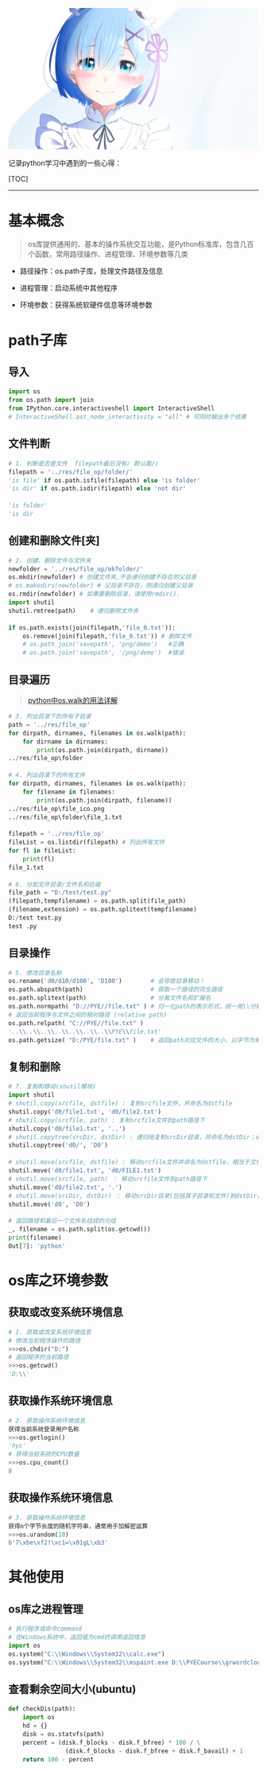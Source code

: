 ![img](res/other/异世界蕾姆_0.jpg)



记录python学习中遇到的一些心得：

[TOC]

***

# 基本概念

> os库提供通用的、基本的操作系统交互功能，是Python标准库，包含几百个函数，常用路径操作、进程管理、环境参数等几类

* 路径操作：os.path子库，处理文件路径及信息

* 进程管理：启动系统中其他程序

* 环境参数：获得系统软硬件信息等环境参数

# path子库

## 导入

```python
import os
from os.path import join
from IPython.core.interactiveshell import InteractiveShell 
# InteractiveShell.ast_node_interactivity = "all" # 可同时输出多个结果
```

## 文件判断

```python
# 1. 判断是否是文件  filepath最后没有/ 默认取//
filepath = '../res/file_op/folder/'
'is file' if os.path.isfile(filepath) else 'is folder'
'is dir' if os.path.isdir(filepath) else 'not dir'

'is folder'
'is dir
```

## 创建和删除文件[夹]


```python
# 2. 创建、删除文件与文件夹
newfolder = '../res/file_op/mkfolder/'
os.mkdir(newfolder) # 创建文件夹,不会递归创建不存在的父目录
# os.makedirs(newfolder) # 父目录不存在，则递归创建父目录
os.rmdir(newfolder) # 如果要删除目录，请使用rmdir().
import shutil
shutil.rmtree(path)    # 递归删除文件夹

if os.path.exists(join(filepath,'file_0.txt')):
    os.remove(join(filepath,'file_0.txt')) # 删除文件
    # os.path.join('savepath', 'png/demo')   #正确
    # os.path.join('savepath', '/png/demo')  #错误
```

## 目录遍历

> [python中os.walk的用法详解](https://www.cnblogs.com/xiajq/p/11232574.html)

```python
# 3. 列出目录下的所有子目录
path = '../res/file_op'
for dirpath, dirnames, filenames in os.walk(path):
    for dirname in dirnames:
        print(os.path.join(dirpath, dirname))
../res/file_op\folder

# 4. 列出目录下的所有文件
for dirpath, dirnames, filenames in os.walk(path):
    for filename in filenames:
        print(os.path.join(dirpath, filename))
../res/file_op\file_ico.png
../res/file_op\folder\file_1.txt  

filepath = '../res/file_op'
fileList = os.listdir(filepath) # 列出所有文件
for fl in fileList:
    print(fl)
file_1.txt

# 6. 分割文件目录/文件名和后缀
file_path = "D:/test/test.py"
(filepath,tempfilename) = os.path.split(file_path)
(filename,extension) = os.path.splitext(tempfilename)
D:/test test.py
test .py
```

## 目录操作


```python
# 5. 修改目录名称
os.rename('d0/d10/d100', 'D100')    	# 会导致目录移动！
os.path.abspath(path)                   # 获取一个路径的完全路径
os.path.splitext(path)                  # 分离文件名和扩展名
os.path.normpath( "D://PYE//file.txt" ) # 归一化path的表示形式，统一用\\分隔路径
# 返回当前程序与文件之间的相对路径 (relative path)
os.path.relpath( "C://PYE//file.txt" )
'..\\..\\..\\..\\..\\..\\..\\PYE\\file.txt'
os.path.getsize( "D:/PYE/file.txt" )    # 返回path对应文件的大小，以字节为单位
```

## 复制和删除

```python
# 7. 复制和移动(shutil模块)
import shutil
# shutil.copy(srcfile, dstfile) : 复制srcfile文件，并命名为dstfile
shutil.copy('d0/file1.txt', 'd0/file2.txt')
# shutil.copy(srcfile, path) : 复制srcfile文件到path路径下
shutil.copy('d0/file1.txt', '..')     
# shutil.copytree(srcDir, dstDir) : 递归地复制srcDir目录，并命名为dstDir；dstDir不能是已经存在的！
shutil.copytree('d0/', 'D0')

# shutil.move(srcfile, dstfile) : 移动srcfile文件并命名为dstfile，相当于文件重命名
shutil.move('d0/file1.txt', 'd0/FILE1.txt')
# shutil.move(srcfile, path) ： 移动srcfile文件到path路径下
shutil.move('d0/file2.txt', '.')
# shutil.move(srcDir, dstDir) ： 移动srcDir目录(包括其子目录和文件)到dstDir目录下
shutil.move('d0', 'D0')

# 返回路径和最后一个文件名组成的元组
_, filename = os.path.split(os.getcwd())
print(filename)
Out[7]: 'python'
```

# os库之环境参数

## 获取或改变系统环境信息

```python
# 1. 获取或改变系统环境信息
# 修改当前程序操作的路径
>>>os.chdir("D:")
# 返回程序的当前路径
>>>os.getcwd()
'D:\\'
```

## 获取操作系统环境信息

```python
# 2. 获取操作系统环境信息
获得当前系统登录用户名称
>>>os.getlogin()
'hyc'
# 获得当前系统的CPU数量
>>>os.cpu_count()
8
```

## 获取操作系统环境信息

```python
# 3. 获取操作系统环境信息
获得n个字节长度的随机字符串，通常用于加解密运算
>>>os.urandom(10)
b'7\xbe\xf2!\xc1=\x01gL\xb3'
```



# 其他使用

## os库之进程管理

```python
# 执行程序或命令command
# 在Windows系统中，返回值为cmd的调用返回信息
import os
os.system("C:\\Windows\\System32\\calc.exe")
os.system("C:\\Windows\\System32\\mspaint.exe D:\\PYECourse\\grwordcloud.png")
```

## 查看剩余空间大小(ubuntu)

```python
def checkDis(path):
    import os
    hd = {}
    disk = os.statvfs(path)
    percent = (disk.f_blocks - disk.f_bfree) * 100 / \
                (disk.f_blocks - disk.f_bfree + disk.f_bavail) + 1
    return 100 - percent
```


